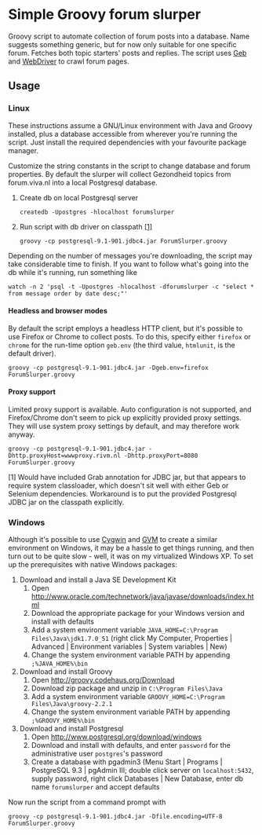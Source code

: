 # Simple Groovy forum slurper

Groovy script to automate collection of forum posts into a database. Name suggests something generic, but for now only suitable for one specific forum. Fetches both topic starters' posts and replies. The script uses [Geb](http://www.gebish.org) and [WebDriver](http://docs.seleniumhq.org/projects/webdriver/) to crawl forum pages.

## Usage

### Linux

These instructions assume a GNU/Linux environment with Java and Groovy installed, plus a database accessible from wherever you're running the script. Just install the required dependencies with your favourite package manager.

Customize the string constants in the script to change database and forum properties. By default the slurper will collect Gezondheid topics from forum.viva.nl into a local Postgresql database.
	
1. Create db on local Postgresql server

    `createdb -Upostgres -hlocalhost forumslurper`

2. Run script with db driver on classpath [[1]](#1)

    `groovy -cp postgresql-9.1-901.jdbc4.jar ForumSlurper.groovy`

Depending on the number of messages you're downloading, the script may take considerable time to finish. If you want to follow what's going into the db while it's running, run something like

    watch -n 2 'psql -t -Upostgres -hlocalhost -dforumslurper -c "select * from message order by date desc;"'

#### Headless and browser modes
 
By default the script employs a headless HTTP client, but it's possible to use Firefox or Chrome to collect posts. To do this, specify either `firefox` or `chrome` for the run-time option `geb.env` (the third value, `htmlunit`, is the default driver). 

    groovy -cp postgresql-9.1-901.jdbc4.jar -Dgeb.env=firefox ForumSlurper.groovy

#### Proxy support

Limited proxy support is available. Auto configuration is not supported, and Firefox/Chrome don't seem to pick up explicitly provided proxy settings. They will use system proxy settings by default, and may therefore work anyway.

    groovy -cp postgresql-9.1-901.jdbc4.jar -Dhttp.proxyHost=wwwproxy.rivm.nl -Dhttp.proxyPort=8080 ForumSlurper.groovy

<a name="1">[1]</a> Would have included Grab annotation for JDBC jar, but that appears to require system classloader, which doesn't sit well with either Geb or Selenium dependencies. Workaround is to put the provided Postgresql JDBC jar on the classpath explicitly.

### Windows

Although it's possible to use [Cygwin](http://cygwin.com) and [GVM](http://gvmtool.net) to create a similar environment on Windows, it may be a hassle to get things running, and then turn out to be quite slow - well, it was on my virtualized Windows XP. To set up the prerequisites with native Windows packages:

1. Download and install a Java SE Development Kit
    1. Open http://www.oracle.com/technetwork/java/javase/downloads/index.html
    2. Download the appropriate package for your Windows version and install with defaults
    3. Add a system environment variable `JAVA_HOME=C:\Program Files\Java\jdk1.7.0_51` (right click My Computer, Properties | Advanced | Environment variables | System variables | New)
    4. Change the system environment variable PATH by appending `;%JAVA_HOME%\bin`
2. Download and install Groovy
    1. Open http://groovy.codehaus.org/Download
    2. Download zip package and unzip in `C:\Program Files\Java`
    3. Add a system environment variable `GROOVY_HOME=C:\Program Files\Java\groovy-2.2.1`
    4. Change the system environment variable PATH by appending `;%GROOVY_HOME%\bin`
3. Download and install Postgresql
    1. Open http://www.postgresql.org/download/windows
    2. Download and install with defaults, and enter `password` for the administrative user `postgres`'s password
    3. Create a database with pgadmin3 (Menu Start | Programs | PostgreSQL 9.3 | pgAdmin III; double click server on `localhost:5432`, supply password, right click Databases | New Database, enter db name `forumslurper` and accept defaults

Now run the script from a command prompt with

    groovy -cp postgresql-9.1-901.jdbc4.jar -Dfile.encoding=UTF-8 ForumSlurper.groovy
